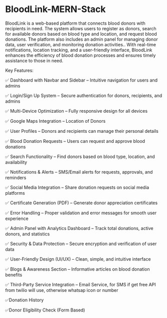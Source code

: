# BloodLink-MERN-Stack
BloodLink is a web-based platform that connects blood donors with recipients in need. The system allows users to register as donors, search for available donors based on blood type and location, and request blood donations. The platform also includes an admin panel for managing donor data, user verification, and monitoring donation activities.. With real-time notifications, location tracking, and a user-friendly interface, BloodLink enhances the efficiency of blood donation processes and ensures timely assistance to those in need.

Key Features:

✅ Dashboard with Navbar and Sidebar – Intuitive navigation for users and admins 

✅ Login/Sign Up System – Secure authentication for donors, recipients, and admins

✅ Multi-Device Optimization – Fully responsive design for all devices

✅ Google Maps Integration – Location of Donors

✅ User Profiles – Donors and recipients can manage their personal details

✅ Blood Donation Requests – Users can request and approve blood donations

✅ Search Functionality – Find donors based on blood type, location, and availability

✅ Notifications & Alerts – SMS/Email alerts for requests, approvals, and reminders

✅ Social Media Integration – Share donation requests on social media platforms

✅ Certificate Generation (PDF) – Generate donor appreciation certificates

✅ Error Handling – Proper validation and error messages for smooth user experience

✅ Admin Panel with Analytics Dashboard – Track total donations, active donors, and statistics

✅ Security & Data Protection – Secure encryption and verification of user data

✅ User-Friendly Design (UI/UX) – Clean, simple, and intuitive interface

✅ Blogs & Awareness Section – Informative articles on blood donation benefits

✅ Third-Party Service Integration – Email Service, for SMS if get free API from twilio will use, otherwise whatsap icon or number

✅Donation History

✅Donor Eligibility Check (Form Based)
